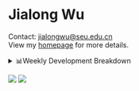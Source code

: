 #  Jialong Wu

Contact: jialongwu@seu.edu.cn<br>
View my [homepage](https://callanwu.github.io/) for more details.

<details><summary>📊Weekly Development Breakdown</summary>

<!--START_SECTION:waka-->

```txt
From: 26 November 2024 - To: 03 December 2024

Total Time: 19 hrs 28 mins

Other        8 hrs 47 mins   ███████████▒░░░░░░░░░░░░░   45.12 %
Python       8 hrs 33 mins   ███████████░░░░░░░░░░░░░░   43.99 %
CSV          56 mins         █▒░░░░░░░░░░░░░░░░░░░░░░░   04.85 %
JSON         24 mins         ▓░░░░░░░░░░░░░░░░░░░░░░░░   02.10 %
HTML         24 mins         ▓░░░░░░░░░░░░░░░░░░░░░░░░   02.10 %
```

<!--END_SECTION:waka-->

[![wakatime](https://wakatime.com/badge/user/c6720b29-9431-4a60-bc9d-e1fb2b6bd65f.svg)](https://wakatime.com/@c6720b29-9431-4a60-bc9d-e1fb2b6bd65f)
</details>

[![](https://img.shields.io/badge/Google%20Scholar-4385FE.svg?&color=d6d6d6&style=flat-square&logo=google-scholar)](https://scholar.google.com/citations?user=6eg2m4YAAAAJ)
![](https://komarev.com/ghpvc/?username=callanwu)
